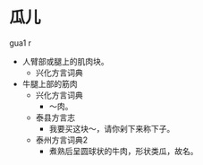 # 瓜儿
gua1 r
+ 人臂部或腿上的肌肉块。
  * 兴化方言词典
+ 牛腿上部的筋肉
  * 兴化方言词典
    - ～肉。
  * 泰县方言志
    - 我要买这块～，请你剁下来称下子。
  * 泰州方言词典2
    + 煮熟后呈圆球状的牛肉，形状类瓜，故名。
